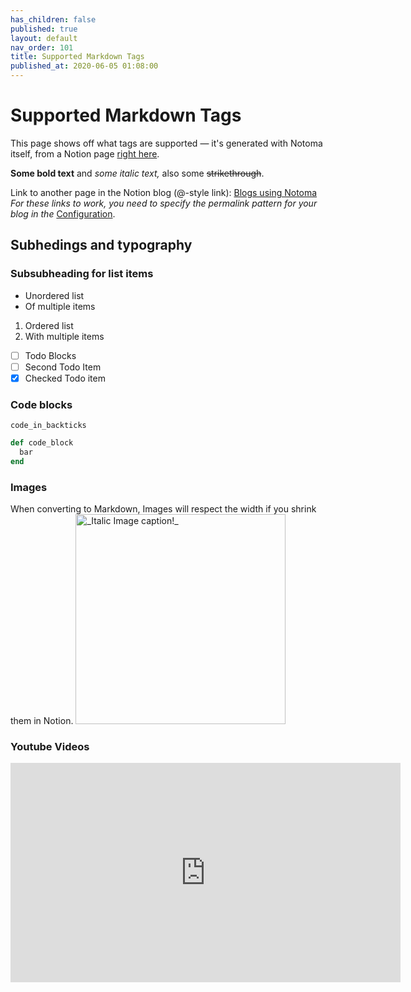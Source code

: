 ```yaml
---
has_children: false
published: true
layout: default
nav_order: 101
title: Supported Markdown Tags
published_at: 2020-06-05 01:08:00
---
```

<!--
THIS FILE IS GENERATED BY NOTOMA AUTOMATICALLY, DON'T EDIT IT!
Notion link for this article: https://www.notion.so/d7a417f3a7b34023b833e746e30fb7d7
-->

# Supported Markdown Tags

This page shows off what tags are supported — it's generated with Notoma itself, from a Notion page [right here](https://www.notion.so/respawn/Supported-Markdown-d7a417f3a7b34023b833e746e30fb7d7).

__Some bold text__ and *some italic text,* also some ~~strikethrough~~.

Link to another page in the Notion blog (@-style link): [Blogs using Notoma](https://nategadzhi.github.io/notoma/blogs-using-notoma)
_For these links to work, you need to specify the permalink pattern for your blog in the_ [Configuration](https://nategadzhi.github.io/notoma/configuration).
## Subhedings and typography

### Subsubheading for list items


- Unordered list
- Of multiple items

1. Ordered list 
2. With multiple items

- [ ] Todo Blocks
- [ ] Second Todo Item
- [x] Checked Todo item

### Code blocks

`code_in_backticks`

```ruby
def code_block
  bar
end
```

### Images

When converting to Markdown, Images will respect the width if you shrink them in Notion.
<img src="https://images.unsplash.com/photo-1456324504439-367cee3b3c32?ixlib=rb-1.2.1&q=85&fm=jpg&crop=entropy&cs=srgb" alt="_Italic Image caption!_" width="336px" />



### Youtube Videos

<iframe width="624" height="351" src="https://www.youtube.com/embed/BTKcDlow9dw?feature=oembed" frameborder="0" allowfullscreen>
</iframe>

